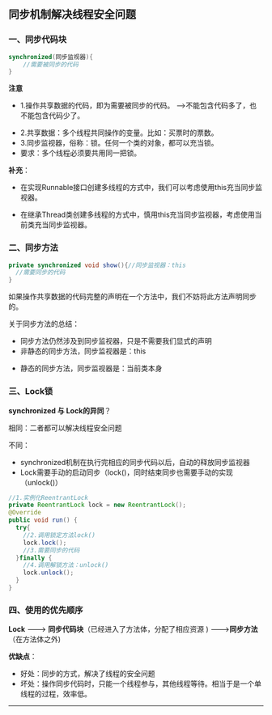 ## 同步机制解决线程安全问题
### 一、同步代码块

```java
synchronized(同步监视器){
	//需要被同步的代码
}
```

**注意**

+ 1.操作共享数据的代码，即为需要被同步的代码。  -->不能包含代码多了，也不能包含代码少了。

* 2.共享数据：多个线程共同操作的变量。比如：买票时的票数。
* 3.同步监视器，俗称：锁。任何一个类的对象，都可以充当锁。
* 要求：多个线程必须要共用同一把锁。

**补充**：

+ 在实现Runnable接口创建多线程的方式中，我们可以考虑使用this充当同步监视器。

+ 在继承Thread类创建多线程的方式中，慎用this充当同步监视器，考虑使用当前类充当同步监视器。

### 二、同步方法

```java
private synchronized void show(){//同步监视器：this
  //需要同步的代码
}
```

如果操作共享数据的代码完整的声明在一个方法中，我们不妨将此方法声明同步的。

关于同步方法的总结：

+ 同步方法仍然涉及到同步监视器，只是不需要我们显式的声明
+ 非静态的同步方法，同步监视器是：this

*  静态的同步方法，同步监视器是：当前类本身

### 三、Lock锁

**synchronized 与 Lock的异同**？

相同：二者都可以解决线程安全问题

不同：

+ synchronized机制在执行完相应的同步代码以后，自动的释放同步监视器
+ Lock需要手动的启动同步（lock()，同时结束同步也需要手动的实现（unlock()）

```java
//1.实例化ReentrantLock
private ReentrantLock lock = new ReentrantLock();
@Override
public void run() {
  try{
    //2.调用锁定方法lock()
    lock.lock();
    //3.需要同步的代码
  }finally {
    //4.调用解锁方法：unlock()
    lock.unlock();
  }
}
```

### 四、使用的优先顺序

**Lock** ---> **同步代码块**（已经进入了方法体，分配了相应资源 ) --->**同步方法**（在方法体之外)

**优缺点**：

+ 好处：同步的方式，解决了线程的安全问题
+ 坏处：操作同步代码时，只能一个线程参与，其他线程等待。相当于是一个单线程的过程，效率低。

****